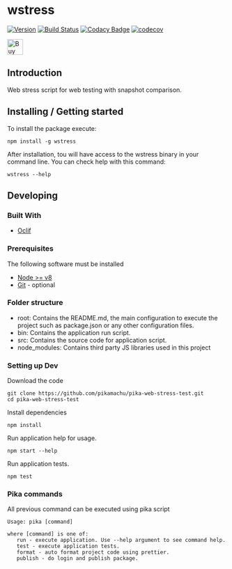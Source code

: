 # wstress

[![Version](https://img.shields.io/npm/v/wstress.svg)](https://npmjs.org/package/wstress)
[![Build Status](https://img.shields.io/travis/pikamachu/pika-web-stress-test/master.svg)](https://travis-ci.org/pikamachu/pika-web-stress-test)
[![Codacy Badge](https://api.codacy.com/project/badge/Grade/7a5d465f487e4f55a8e50e8201cc69b1)](https://www.codacy.com/project/antonio.marin.jimenez/pika-web-stress-test/dashboard?utm_source=github.com&amp;utm_medium=referral&amp;utm_content=pikamachu/pika-web-stress-test&amp;utm_campaign=Badge_Grade_Dashboard)
[![codecov](https://codecov.io/gh/pikamachu/pika-web-stress-test/branch/master/graph/badge.svg)](https://codecov.io/gh/pikamachu/pika-web-stress-test)

<a href='https://ko-fi.com/Q5Q21TCUG' target='_blank'><img height='36' style='border:0px;height:36px;' src='https://cdn.ko-fi.com/cdn/kofi1.png?v=2' border='0' alt='Buy Me a Coffee at ko-fi.com' /></a>

## Introduction

Web stress script for web testing with snapshot comparison.

## Installing / Getting started 

To install the package execute:
```
npm install -g wstress
```

After installation, tou will have access to the wstress binary in your command line.
You can check help with this command:
```
wstress --help
```

## Developing 
 
### Built With
* [Oclif](https://github.com/oclif/oclif)

### Prerequisites
The following software must be installed
* [Node >= v8](https://nodejs.org/en/)
* [Git](https://git-scm.com/downloads) - optional

### Folder structure
* root: Contains the README.md, the main configuration to execute the project such as package.json or any other configuration files.
* bin: Contains the application run script.
* src: Contains the source code for application script.
* node_modules: Contains third party JS libraries used in this project

### Setting up Dev

Download the code
```
git clone https://github.com/pikamachu/pika-web-stress-test.git
cd pika-web-stress-test
```

Install dependencies
```
npm install
```

Run application help for usage.
```
npm start --help
```

Run application tests.
```
npm test
```

### Pika commands

All previous command can be executed using pika script

```shell
Usage: pika [command]

where [command] is one of:
   run - execute application. Use --help argument to see command help.
   test - execute application tests.
   format - auto format project code using prettier.
   publish - do login and publish package.
```
